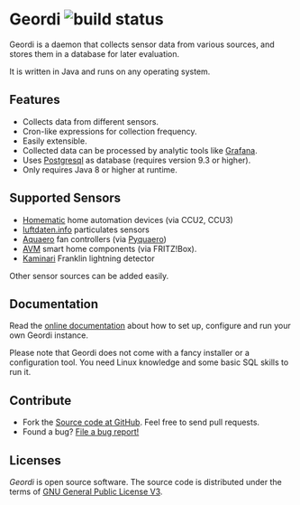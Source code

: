 # Geordi ![build status](https://shredzone.org/badge/geordi.svg)

Geordi is a daemon that collects sensor data from various sources, and stores them in a database for later evaluation.

It is written in Java and runs on any operating system.

## Features

* Collects data from different sensors.
* Cron-like expressions for collection frequency.
* Easily extensible.
* Collected data can be processed by analytic tools like [Grafana](https://grafana.com/).
* Uses [Postgresql](https://www.postgresql.org/) as database (requires version 9.3 or higher).
* Only requires Java 8 or higher at runtime.

## Supported Sensors

* [Homematic](https://www.eq-3.de/) home automation devices (via CCU2, CCU3)
* [luftdaten.info](https://luftdaten.info/) particulates sensors
* [Aquaero](https://aquacomputer.de/aquaero-5.html) fan controllers (via [Pyquaero](https://github.com/shred/pyquaero))
* [AVM](https://avm.de) smart home components (via FRITZ!Box).
* [Kaminari](https://kaminari.shredzone.org) Franklin lightning detector

Other sensor sources can be added easily.

## Documentation

Read the [online documentation](http://www.shredzone.org/maven/geordi/) about how to set up, configure and run your own Geordi instance.

Please note that Geordi does not come with a fancy installer or a configuration tool. You need Linux knowledge and some basic SQL skills to run it.

## Contribute

* Fork the [Source code at GitHub](https://github.com/shred/geordi). Feel free to send pull requests.
* Found a bug? [File a bug report!](https://github.com/shred/geordi/issues)

## Licenses

_Geordi_ is open source software. The source code is distributed under the terms of [GNU General Public License V3](http://www.gnu.org/licenses/gpl-3.0.html).
